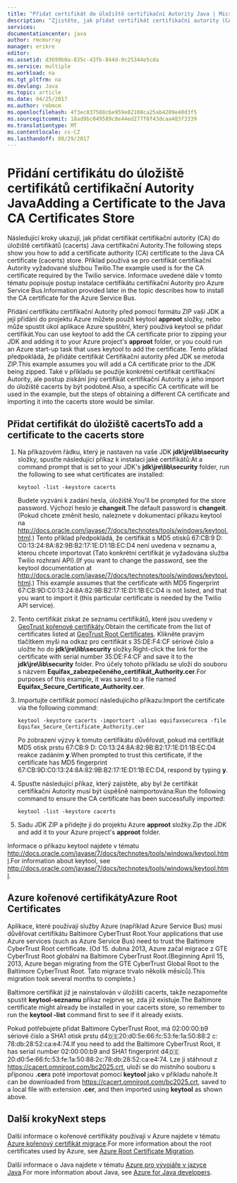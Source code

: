 ```yaml
---
title: "Přidat certifikát do úložiště certifikační Autority Java | Microsoft Docs"
description: "Zjistěte, jak přidat certifikát certifikační autority (CA) do úložiště certifikátů (cacerts) Java CA pro Twilio služby nebo Azure Service Bus."
services: 
documentationcenter: java
author: rmcmurray
manager: erikre
editor: 
ms.assetid: d3699b0a-835c-43fb-844d-9c25344e5cda
ms.service: multiple
ms.workload: na
ms.tgt_pltfrm: na
ms.devlang: Java
ms.topic: article
ms.date: 04/25/2017
ms.author: robmcm
ms.openlocfilehash: 4f3ec837588c6e959e82108ca25ab4289e40d3f5
ms.sourcegitcommit: 18ad9bc049589c8e44ed277f8f43dcaa483f3339
ms.translationtype: MT
ms.contentlocale: cs-CZ
ms.lasthandoff: 08/29/2017
---
```

# <a name="adding-a-certificate-to-the-java-ca-certificates-store"></a><span data-ttu-id="da38d-103">Přidání certifikátu do úložiště certifikátů certifikační Autority Java</span><span class="sxs-lookup"><span data-stu-id="da38d-103">Adding a Certificate to the Java CA Certificates Store</span></span>
<span data-ttu-id="da38d-104">Následující kroky ukazují, jak přidat certifikát certifikační autority (CA) do úložiště certifikátů (cacerts) Java certifikační Autority.</span><span class="sxs-lookup"><span data-stu-id="da38d-104">The following steps show you how to add a certificate authority (CA) certificate to the Java CA certificate (cacerts) store.</span></span> <span data-ttu-id="da38d-105">Příklad používá se pro certifikát certifikační Autority vyžadované službou Twilio.</span><span class="sxs-lookup"><span data-stu-id="da38d-105">The example used is for the CA certificate required by the Twilio service.</span></span> <span data-ttu-id="da38d-106">Informace uvedené dále v tomto tématu popisuje postup instalace certifikátu certifikační Autority pro Azure Service Bus.</span><span class="sxs-lookup"><span data-stu-id="da38d-106">Information provided later in the topic describes how to install the CA certificate for the Azure Service Bus.</span></span> 

<span data-ttu-id="da38d-107">Přidání certifikátu certifikační Autority před pomocí formátu ZIP vaší JDK a její přidání do projektu Azure můžete použít keytool **approot** složky, nebo může spustit úkol aplikace Azure spuštění, který používá keytool se přidat certifikát.</span><span class="sxs-lookup"><span data-stu-id="da38d-107">You can use keytool to add the CA certificate prior to zipping your JDK and adding it to your Azure project's **approot** folder, or you could run an Azure start-up task that uses keytool to add the certificate.</span></span> <span data-ttu-id="da38d-108">Tento příklad předpokládá, že přidáte certifikát Certifikační autority před JDK se metoda ZIP.</span><span class="sxs-lookup"><span data-stu-id="da38d-108">This example assumes you will add a CA certificate prior to the JDK being zipped.</span></span> <span data-ttu-id="da38d-109">Také v příkladu se použije konkrétní certifikát certifikační Autority, ale postup získání jiný certifikát certifikační Autority a jeho import do úložiště cacerts by být podobné.</span><span class="sxs-lookup"><span data-stu-id="da38d-109">Also, a specific CA certificate will be used in the example, but the steps of obtaining a different CA certificate and importing it into the cacerts store would be similar.</span></span>

## <a name="to-add-a-certificate-to-the-cacerts-store"></a><span data-ttu-id="da38d-110">Přidat certifikát do úložiště cacerts</span><span class="sxs-lookup"><span data-stu-id="da38d-110">To add a certificate to the cacerts store</span></span>
1. <span data-ttu-id="da38d-111">Na příkazovém řádku, který je nastaven na vaše JDK **jdk\jre\lib\security** složky, spusťte následující příkaz k instalaci jaké certifikátů:</span><span class="sxs-lookup"><span data-stu-id="da38d-111">At a command prompt that is set to your JDK's **jdk\jre\lib\security** folder, run the following to see what certificates are installed:</span></span>
   
    `keytool -list -keystore cacerts`
   
    <span data-ttu-id="da38d-112">Budete vyzváni k zadání hesla, úložiště.</span><span class="sxs-lookup"><span data-stu-id="da38d-112">You'll be prompted for the store password.</span></span> <span data-ttu-id="da38d-113">Výchozí heslo je **changeit**.</span><span class="sxs-lookup"><span data-stu-id="da38d-113">The default password is **changeit**.</span></span> <span data-ttu-id="da38d-114">(Pokud chcete změnit heslo, naleznete v dokumentaci příkazu keytool na <http://docs.oracle.com/javase/7/docs/technotes/tools/windows/keytool.html>.) Tento příklad předpokládá, že certifikát s MD5 otisků 67:CB:9 D: C0:13:24:8A:82:9B:B2:17:1E:D1:1B:EC:D4 není uvedena v seznamu a, kterou chcete importovat (Tato konkrétní certifikát je vyžadována služba Twilio rozhraní API).</span><span class="sxs-lookup"><span data-stu-id="da38d-114">(If you want to change the password, see the keytool documentation at <http://docs.oracle.com/javase/7/docs/technotes/tools/windows/keytool.html>.) This example assumes that the certificate with MD5 fingerprint 67:CB:9D:C0:13:24:8A:82:9B:B2:17:1E:D1:1B:EC:D4 is not listed, and that you want to import it (this particular certificate is needed by the Twilio API service).</span></span>
2. <span data-ttu-id="da38d-115">Tento certifikát získat ze seznamu certifikátů, které jsou uvedeny v [GeoTrust kořenové certifikáty](http://www.geotrust.com/resources/root-certificates/).</span><span class="sxs-lookup"><span data-stu-id="da38d-115">Obtain the certificate from the list of certificates listed at [GeoTrust Root Certificates](http://www.geotrust.com/resources/root-certificates/).</span></span> <span data-ttu-id="da38d-116">Klikněte pravým tlačítkem myši na odkaz pro certifikát s 35:DE:F4:CF sériové číslo a uložte ho do **jdk\jre\lib\security** složky.</span><span class="sxs-lookup"><span data-stu-id="da38d-116">Right-click the link for the certificate with serial number 35:DE:F4:CF and save it to the **jdk\jre\lib\security** folder.</span></span> <span data-ttu-id="da38d-117">Pro účely tohoto příkladu se uloží do souboru s názvem **Equifax\_zabezpečeného\_certifikát\_Authority.cer**.</span><span class="sxs-lookup"><span data-stu-id="da38d-117">For purposes of this example, it was saved to a file named **Equifax\_Secure\_Certificate\_Authority.cer**.</span></span>
3. <span data-ttu-id="da38d-118">Importujte certifikát pomocí následujícího příkazu:</span><span class="sxs-lookup"><span data-stu-id="da38d-118">Import the certificate via the following command:</span></span>
   
    `keytool -keystore cacerts -importcert -alias equifaxsecureca -file Equifax_Secure_Certificate_Authority.cer`
   
    <span data-ttu-id="da38d-119">Po zobrazení výzvy k tomuto certifikátu důvěřovat, pokud má certifikát MD5 otisk prstu 67:CB:9 D: C0:13:24:8A:82:9B:B2:17:1E:D1:1B:EC:D4 reakce zadáním **y**.</span><span class="sxs-lookup"><span data-stu-id="da38d-119">When prompted to trust this certificate, if the certificate has MD5 fingerprint 67:CB:9D:C0:13:24:8A:82:9B:B2:17:1E:D1:1B:EC:D4, respond by typing **y**.</span></span>
4. <span data-ttu-id="da38d-120">Spusťte následující příkaz, který zajistěte, aby byl že certifikát certifikační Autority musí být úspěšně naimportována:</span><span class="sxs-lookup"><span data-stu-id="da38d-120">Run the following command to ensure the CA certificate has been successfully imported:</span></span>
   
    `keytool -list -keystore cacerts`
5. <span data-ttu-id="da38d-121">Sadu JDK ZIP a přidejte ji do projektu Azure **approot** složky.</span><span class="sxs-lookup"><span data-stu-id="da38d-121">Zip the JDK and add it to your Azure project's **approot** folder.</span></span>

<span data-ttu-id="da38d-122">Informace o příkazu keytool najdete v tématu <http://docs.oracle.com/javase/7/docs/technotes/tools/windows/keytool.html>.</span><span class="sxs-lookup"><span data-stu-id="da38d-122">For information about keytool, see <http://docs.oracle.com/javase/7/docs/technotes/tools/windows/keytool.html>.</span></span>

## <a name="azure-root-certificates"></a><span data-ttu-id="da38d-123">Azure kořenové certifikáty</span><span class="sxs-lookup"><span data-stu-id="da38d-123">Azure Root Certificates</span></span>
<span data-ttu-id="da38d-124">Aplikace, které používají služby Azure (například Azure Service Bus) musí důvěřovat certifikátu Baltimore CyberTrust Root.</span><span class="sxs-lookup"><span data-stu-id="da38d-124">Your applications that use Azure services (such as Azure Service Bus) need to trust the Baltimore CyberTrust Root certificate.</span></span> <span data-ttu-id="da38d-125">(Od 15. dubna 2013, Azure začal migrace z GTE CyberTrust Root globální na Baltimore CyberTrust Root.</span><span class="sxs-lookup"><span data-stu-id="da38d-125">(Beginning April 15, 2013, Azure began migrating from the GTE CyberTrust Global Root to the Baltimore CyberTrust Root.</span></span> <span data-ttu-id="da38d-126">Tato migrace trvalo několik měsíců).</span><span class="sxs-lookup"><span data-stu-id="da38d-126">This migration took several months to complete.)</span></span>

<span data-ttu-id="da38d-127">Baltimore certifikát již je nainstalován v úložišti cacerts, takže nezapomeňte spustit **keytool-seznamu** příkaz nejprve se, zda již existuje.</span><span class="sxs-lookup"><span data-stu-id="da38d-127">The Baltimore certificate might already be installed in your cacerts store, so remember to run the **keytool -list** command first to see if it already exists.</span></span>

<span data-ttu-id="da38d-128">Pokud potřebujete přidat Baltimore CyberTrust Root, má 02:00:00:b9 sériové číslo a SHA1 otisk prstu d4:de:20:d0:5e:66:fc:53:fe:1a:50:88:2 c: 78:db:28:52:ca:e4:74.</span><span class="sxs-lookup"><span data-stu-id="da38d-128">If you need to add the Baltimore CyberTrust Root, it has serial number 02:00:00:b9 and SHA1 fingerprint d4:de:20:d0:5e:66:fc:53:fe:1a:50:88:2c:78:db:28:52:ca:e4:74.</span></span> <span data-ttu-id="da38d-129">Lze ji stáhnout z <https://cacert.omniroot.com/bc2025.crt>, uloží se do místního souboru s příponou **.cer**a poté importovat pomocí **keytool** jako v příkladu nahoře.</span><span class="sxs-lookup"><span data-stu-id="da38d-129">It can be downloaded from <https://cacert.omniroot.com/bc2025.crt>, saved to a local file with extension **.cer**, and then imported using **keytool** as shown above.</span></span>

## <a name="next-steps"></a><span data-ttu-id="da38d-130">Další kroky</span><span class="sxs-lookup"><span data-stu-id="da38d-130">Next steps</span></span>
<span data-ttu-id="da38d-131">Další informace o kořenové certifikáty používají v Azure najdete v tématu [Azure kořenový certifikát migrace](http://blogs.msdn.com/b/windowsazure/archive/2013/03/15/windows-azure-root-certificate-migration.aspx).</span><span class="sxs-lookup"><span data-stu-id="da38d-131">For more information about the root certificates used by Azure, see [Azure Root Certificate Migration](http://blogs.msdn.com/b/windowsazure/archive/2013/03/15/windows-azure-root-certificate-migration.aspx).</span></span>

<span data-ttu-id="da38d-132">Další informace o Java najdete v tématu [Azure pro vývojáře v jazyce Java](/java/azure).</span><span class="sxs-lookup"><span data-stu-id="da38d-132">For more information about Java, see [Azure for Java developers](/java/azure).</span></span>


